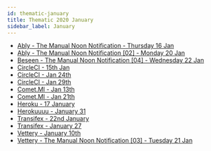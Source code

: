 ```yaml
---
id: thematic-january
title: Thematic 2020 January
sidebar_label: January
---
```


-   <a href="/html/Thematic/2020/January/Ably_The Manual Noon Notification - Thursday 16 Jan.html" target="_parent">Ably - The Manual Noon Notification - Thursday 16 Jan</a>
-   <a href="/html/Thematic/2020/January/Ably_The Manual Noon Notification [02] - Monday 20 Jan.html" target="_parent">Ably - The Manual Noon Notification [02] - Monday 20 Jan</a>
-   <a href="/html/Thematic/2020/January/Beseen_The Manual Noon Notification [04] - Wednesday 22 Jan.html" target="_parent">Beseen - The Manual Noon Notification [04] - Wednesday 22 Jan</a>
-   <a href="/html/Thematic/2020/January/CircleCI_15th_Jan.html" target="_parent">CircleCI - 15th Jan</a>
-   <a href="/html/Thematic/2020/January/CircleCI_Jan_24th.html" target="_parent">CircleCI - Jan 24th</a>
-   <a href="/html/Thematic/2020/January/CircleCI_Jan_29th.html" target="_parent">CircleCI - Jan 29th</a>
-   <a href="/html/Thematic/2020/January/Comet.Ml_Jan_13th.html" target="_parent">Comet.Ml - Jan 13th</a>
-   <a href="/html/Thematic/2020/January/Comet.Ml_Jan_21th.html" target="_parent">Comet.Ml - Jan 21th</a>
-   <a href="/html/Thematic/2020/January/Heroku_17-January.html" target="_parent">Heroku - 17 January</a>
-   <a href="/html/Thematic/2020/January/Herokuuuu - January 31.html" target="_parent">Herokuuuu - January 31</a>
-   <a href="/html/Thematic/2020/January/Transifex - 22nd January.html" target="_parent">Transifex - 22nd January</a>
-   <a href="/html/Thematic/2020/January/Transifex - January 27.html" target="_parent">Transifex - January 27</a>
-   <a href="/html/Thematic/2020/January/Vettery - January 10th.html" target="_parent">Vettery - January 10th</a>
-   <a href="/html/Thematic/2020/January/Vettery - The Manual Noon Notification [03] - Tuesday 21 Jan.html" target="_parent">Vettery - The Manual Noon Notification [03] - Tuesday 21 Jan</a>
